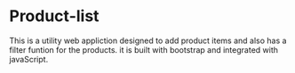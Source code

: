 # Product-list
This is a utility web appliction designed to add product items and also has a filter funtion for the products. it is built with bootstrap and integrated with javaScript.
